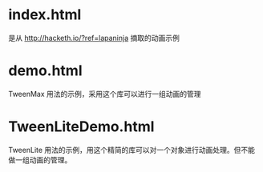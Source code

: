 # index.html
是从 http://hacketh.io/?ref=lapaninja 摘取的动画示例
# demo.html
TweenMax 用法的示例，采用这个库可以进行一组动画的管理
# TweenLiteDemo.html
TweenLite 用法的示例，用这个精简的库可以对一个对象进行动画处理。但不能做一组动画的管理。